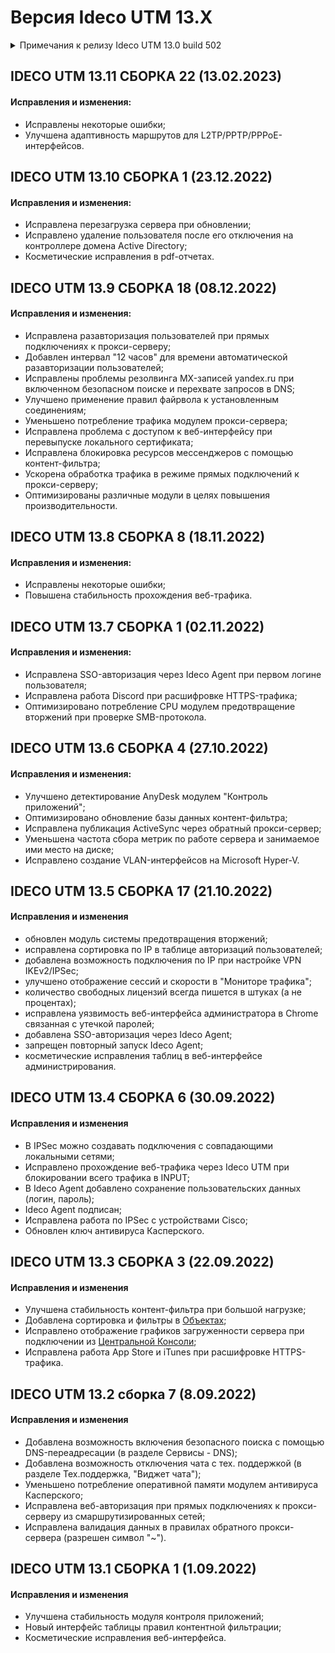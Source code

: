 # Версия Ideco UTM 13.X

<details>

<summary>Примечания к релизу Ideco UTM 13.0 build 502</summary>

**Дата выхода версии**: 25.08.2022.

Техническая поддержка и обратная связь (поможет нам улучшить продукт):

* Обсудить версию в телеграмм-канале с разработчиками: [https://t.me/idecoutm](https://t.me/idecoutm);
* Портал технической поддержки: [https://help.ideco.ru/](https://help.ideco.ru/);
* Электронная почта: help@ideco.ru;
* Telegram: [ideco.bot](https://telegram.im/@ideco_support_bot).


[Скачать Ideco UTM 10](https://my.ideco.ru/). \
Автоматическая регистрация тестовой лицензии: my.ideco.ru (полный функционал на 40 дней и 10 000 пользователей). 

**Новые возможности версии 13**

* Добавлен новый [Ideco Agent](../settings/users/ideco-agent.md) авторизации и VPN (Wireguard);
* Добавлена [Двухфакторная аутентификация](../settings/users/two-factor-authentication.md) пользователей по VPN;
* Добавлена динамическая маршрутизация [BGP](../settings/services/bgp.md);
* Новая таблица в настройках модулей фильтрации трафика;
* Новая отчетность по веб-трафику и трафику приложений (включая конструктор отчетов и полный URL в отчетах);
* Новые отчеты по [событиям безопасности](../settings/reports/security-events.md) IDS/IPS (дашборды).

**Исправления и изменения**

* Обновленная платформа на базе ядра Linux 5.17;
* Улучшен и переработан раздел Отчетность;
* Добавлен подраздел События безопасности и Трафик.

**Обновление с релизов Ideco UTM 8.12 и старше**

Обновление с релиза Ideco UTM 13 возможно через автоматические обновления (тестовый канал, будет доступна в ближайшее время). \
Обновление с релизов 8.х, 9.х, 10.х, 11.х, 12.х возможно через автоматические обновления с промежуточным обновлением до версий 9.11, 10.7, 11.10, 12.8.

**Обновление с версии Ideco UTM 7.9.9**

Прямое обновление до версии 13 напрямую невозможно.\
Возможна миграция настроек (загрузка бэкапа настроек) на предварительно установленную версию [9.11](https://storage.yandexcloud.net/ideco-utm-iso/Ideco-UTM-9-11-2.iso) и дальнейшее обновление до версии 13.0 с помощью автоматического обновления.

</details>

## IDECO UTM 13.11 СБОРКА 22 (13.02.2023)

#### Исправления и изменения:

* Исправлены некоторые ошибки;
* Улучшена адаптивность маршрутов для L2TP/PPTP/PPPoE-интерфейсов.

## IDECO UTM 13.10 СБОРКА 1 (23.12.2022)

#### Исправления и изменения:
* Исправлена перезагрузка сервера при обновлении; 
* Исправлено удаление пользователя после его отключения на контроллере домена Active Directory; 
* Косметические исправления в pdf-отчетах.

## IDECO UTM 13.9 СБОРКА 18 (08.12.2022)

#### Исправления и изменения:

* Исправлена разавторизация пользователей при прямых подключениях к прокси-серверу;
* Добавлен интервал "12 часов" для времени автоматической разавторизации пользователей;
* Исправлены проблемы резолвинга MX-записей yandex.ru при включенном безопасном поиске и перехвате запросов в DNS;
* Улучшено применение правил файрвола к установленным соединениям;
* Уменьшено потребление трафика модулем прокси-сервера;
* Исправлена проблема с доступом к веб-интерфейсу при перевыпуске локального сертификата;
* Исправлена блокировка ресурсов мессенджеров с помощью контент-фильтра;
* Ускорена обработка трафика в режиме прямых подключений к прокси-серверу;
* Оптимизированы различные модули в целях повышения производительности.

## IDECO UTM 13.8 СБОРКА 8 (18.11.2022)

#### Исправления и изменения:

* Исправлены некоторые ошибки;
* Повышена стабильность прохождения веб-трафика.

## IDECO UTM 13.7 СБОРКА 1 (02.11.2022)

#### Исправления и изменения:

* Исправлена SSO-авторизация через Ideco Agent при первом логине пользователя;
* Исправлена работа Discord при расшифровке HTTPS-трафика;
* Оптимизировано потребление CPU модулем предотвращение вторжений при проверке SMB-протокола.

## IDECO UTM 13.6 СБОРКА 4 (27.10.2022)

#### Исправления и изменения:

* Улучшено детектирование AnyDesk модулем "Контроль приложений";
* Оптимизировано обновление базы данных контент-фильтра;
* Исправлена публикация ActiveSync через обратный прокси-сервер;
* Уменьшена частота сбора метрик по работе сервера и занимаемое ими место на диске;
* Исправлено создание VLAN-интерфейсов на Microsoft Hyper-V.

## IDECO UTM 13.5 СБОРКА 17 (21.10.2022)

#### Исправления и изменения

- обновлен модуль системы предотвращения вторжений;
- исправлена сортировка по IP в таблице авторизаций пользователей;
- добавлена возможность подключения по IP при настройке VPN IKEv2/IPSec;
- улучшено отображение сессий и скорости в "Мониторе трафика";
- количество свободных лицензий всегда пишется в штуках (а не процентах);
- исправлена уязвимость веб-интерфейса администратора в Chrome связанная с утечкой паролей;
- добавлена SSO-авторизация через Ideco Agent;
- запрещен повторный запуск Ideco Agent;
- косметические исправления таблиц в веб-интерфейсе администрирования.


## IDECO UTM 13.4 СБОРКА 6 (30.09.2022)

#### Исправления и изменения

* В IPSec можно создавать подключения с совпадающими локальными сетями;
* Исправлено прохождение веб-трафика через Ideco UTM при блокировании всего трафика в INPUT;
* В Ideco Agent добавлено сохранение пользовательских данных (логин, пароль);
* Ideco Agent подписан;
* Исправлена работа по IPSec с устройствами Cisco;
* Обновлен ключ антивируса Касперского.

## IDECO UTM 13.3 СБОРКА 3 (22.09.2022)

#### Исправления и изменения

* Улучшена стабильность контент-фильтра при большой нагрузке;
* Добавлена сортировка и фильтры в [Объектах](../settings/access-rules/aliases.md);
* Исправлено отображение графиков загруженности сервера при подключении из [Центральной Консоли](../settings/server-management/central-console.md);
* Исправлена работа App Store и iTunes при расшифровке HTTPS-трафика.

## IDECO UTM 13.2 сборка 7 (8.09.2022)

#### Исправления и изменения

* Добавлена возможность включения безопасного поиска с помощью DNS-переадресации (в разделе Сервисы - DNS);
* Добавлена возможность отключения чата с тех. поддержкой (в разделе Тех.поддержка, "Виджет чата");
* Уменьшено потребление оперативной памяти модулем антивируса Касперского;
* Исправлена веб-авторизация при прямых подключениях к прокси-серверу из смаршрутизированных сетей;
* Исправлена валидация данных в правилах обратного прокси-сервера (разрешен символ "~").

## IDECO UTM 13.1 СБОРКА 1 (1.09.2022)

#### Исправления и изменения

* Улучшена стабильность модуля контроля приложений;
* Новый интерфейс таблицы правил контентной фильтрации;
* Косметические исправления веб-интерфейса.
